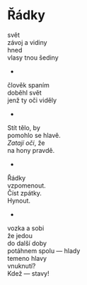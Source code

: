 Řádky
=====

svět  
závoj a vidiny  
hned  
vlasy tnou šediny

*

člověk spaním  
doběhl svět  
jenž ty oči viděly

*

Stít tělo, by  
pomohlo se hlavě.  
*Zatají oči*, že  
na hony pravdě.

*

Řádky  
vzpomenout.  
Číst zpátky.  
Hynout.

*

vozka a sobi  
že jedou  
do další doby  
potáhnem spolu — hlady  
temeno hlavy  
vnuknutí?  
Kdež — stavy!


